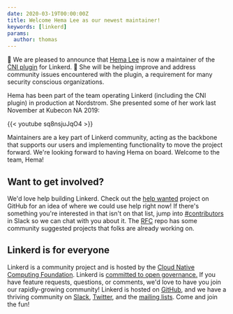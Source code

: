 ```yaml
---
date: 2020-03-19T00:00:00Z
title: Welcome Hema Lee as our newest maintainer!
keywords: [linkerd]
params:
  author: thomas
---
```


🎉 We are pleased to announce that [Hema Lee](https://github.com/hemakl) is now
a maintainer of the [CNI plugin](/2/features/cni/)
for Linkerd. 🎉 She will be helping improve and address community issues
encountered with the plugin, a requirement for many security conscious
organizations.

Hema has been part of the team operating Linkerd (including the CNI plugin) in
production at Nordstrom. She presented some of her work last November at Kubecon
NA 2019:

{{< youtube sq8nsjuJqO4 >}}

Maintainers are a key part of Linkerd community, acting as the backbone that
supports our users and implementing functionality to move the project forward.
We're looking forward to having Hema on board. Welcome to the team, Hema!

## Want to get involved?

We'd love help building Linkerd. Check out the [help
wanted](https://github.com/orgs/linkerd/projects/25) project on GitHub for an
idea of where we could use help right now! If there's something you're
interested in that isn't on that list, jump into
[#contributors](https://slack.linkerd.io) in Slack so we can chat with you about
it. The [RFC](https://github.com/linkerd/rfc) repo has some community suggested
projects that folks are already working on.

## Linkerd is for everyone

Linkerd is a community project and is hosted by the [Cloud Native Computing
Foundation](https://cncf.io/). Linkerd is [committed to open
governance.](/2019/10/03/linkerds-commitment-to-open-governance/)
If you have feature requests, questions, or comments, we'd love to have you
join our rapidly-growing community! Linkerd is hosted on
[GitHub](https://github.com/linkerd/), and we have a thriving community on
[Slack](https://slack.linkerd.io/), [Twitter](https://twitter.com/linkerd), and
the [mailing lists](/community/get-involved/). Come and join the fun!
